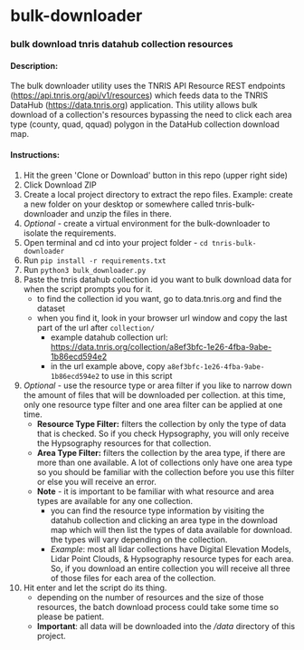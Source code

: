 # bulk-downloader
### __bulk download tnris datahub collection resources__

#### Description:
The bulk downloader utility uses the TNRIS API Resource REST endpoints (https://api.tnris.org/api/v1/resources) which feeds data to the TNRIS DataHub (https://data.tnris.org) application. This utility allows bulk download of a collection's resources bypassing the need to click each area type (county, quad, qquad) polygon in the DataHub collection download map.

#### Instructions:
1. Hit the green 'Clone or Download' button in this repo (upper right side)
2. Click Download ZIP
3. Create a local project directory to extract the repo files. Example: create a new folder on your desktop or somewhere called tnris-bulk-downloader and unzip the files in there.
4. *Optional* - create a virtual environment for the bulk-downloader to isolate the requirements.
5. Open terminal and cd into your project folder - `cd tnris-bulk-downloader`
6. Run `pip install -r requirements.txt`
7. Run `python3 bulk_downloader.py`
8. Paste the tnris datahub collection id you want to bulk download data for when the script prompts you for it.
    - to find the collection id you want, go to data.tnris.org and find the dataset
    - when you find it, look in your browser url window and copy the last part of the url after `collection/`
      - example datahub collection url: https://data.tnris.org/collection/a8ef3bfc-1e26-4fba-9abe-1b86ecd594e2
      - in the url example above, copy `a8ef3bfc-1e26-4fba-9abe-1b86ecd594e2` to use in this script
9. *Optional* - use the resource type or area filter if you like to narrow down the amount of files that will be downloaded per collection. at this time, only one resource type filter and one area filter can be applied at one time.
    - **Resource Type Filter:** filters the collection by only the type of data that is checked. So if you check Hypsography, you will only receive the Hypsography resources for that collection.
    - **Area Type Filter:** filters the collection by the area type, if there are more than one available. A lot of collections only have one area type so you should be familiar with the collection
      before you use this filter or else you will receive an error.
    - **Note** - it is important to be familiar with what resource and area types are available for any one collection.
      - you can find the resource type information by visiting the datahub collection and clicking an area type in the download map which will then list the types of data available for download. the types will vary depending on the collection.
      - *Example*: most all lidar collections have Digital Elevation Models, Lidar Point Clouds, & Hypsography resource types for each area. So, if you download an entire collection
        you will receive all three of those files for each area of the collection.
10. Hit enter and let the script do its thing.
    - depending on the number of resources and the size of those resources, the batch download process could take some time so please be patient.
    - **Important**: all data will be downloaded into the */data* directory of this project.
